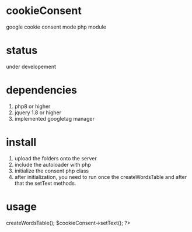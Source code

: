 # cookieConsent
google cookie consent mode php module

# status
under developement

# dependencies
1. php8 or higher
2. jquery 1.8 or higher
3. implemented googletag manager
# install
1. upload the folders onto the server
2. include the autoloader with php
3. initialize the consent php class
4. after initialization, you need to run
once the createWordsTable and after that the setText methods.
# usage
<?php
	include("includes/autoloader.inc.php");
	$cookieConsent = new \Cookie\Consent("gtagCode","languageCode");
	//run these once, then delete these two lines:
	$cookieConsent->createWordsTable();
	$cookieConsent->setText();
?>
